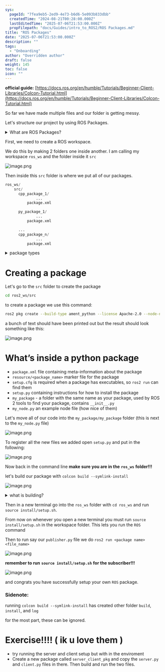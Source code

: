 ```yaml
---
sys:
  pageId: "7fea9eb5-2ed9-4e73-b6d6-5e093b833dbb"
  createdTime: "2024-08-21T00:28:00.000Z"
  lastEditedTime: "2025-07-06T21:53:00.000Z"
  propFilepath: "docs/Guides/intro_to_ROS2/ROS Packages.md"
title: "ROS Packages"
date: "2025-07-06T21:53:00.000Z"
description: ""
tags:
  - "Onboarding"
author: "Overridden author"
draft: false
weight: 145
toc: false
icon: ""
---
```


**official guide:** [https://docs.ros.org/en/humble/Tutorials/Beginner-Client-Libraries/Colcon-Tutorial.html](https://docs.ros.org/en/humble/Tutorials/Beginner-Client-Libraries/Colcon-Tutorial.html)

So far we have made multiple files and our folder is getting messy.

Let's structure our project by using ROS Packages.

<details>
      <summary>What are ROS Packages?</summary>
      ROS Packages are, as the name implies, packages of code that are highly sharable between ROS developers.
  </details>

First, we need to create a ROS workspace.

We do this by making 2 folders one inside another. I am calling my workspace `ros_ws` and the folder inside it `src`

![image.png](https://prod-files-secure.s3.us-west-2.amazonaws.com/d518164a-d88e-44d1-a4ee-3adb3bd8bce0/70706947-fd18-4537-a67b-e12946812d31/image.png?X-Amz-Algorithm=AWS4-HMAC-SHA256&X-Amz-Content-Sha256=UNSIGNED-PAYLOAD&X-Amz-Credential=ASIAZI2LB466RA2FGQNQ%2F20250725%2Fus-west-2%2Fs3%2Faws4_request&X-Amz-Date=20250725T035414Z&X-Amz-Expires=3600&X-Amz-Security-Token=IQoJb3JpZ2luX2VjEBQaCXVzLXdlc3QtMiJGMEQCIHTo4zjEhgCIUXXHg4fctfD02Avq1d%2F9wwLrkyj50xNPAiAOfrtf4jFMr35pN5mfTrGl%2FBo9c2DS7Tohx9RXoBBX1Sr%2FAwg9EAAaDDYzNzQyMzE4MzgwNSIMq3HA6SIHhmtjP38QKtwDLymKHvvoye9Ij%2BxRhlsgj7u4cK5H9WkbFRRomkpNOhkLkhTb37PgOnwK%2BPu4gxVI5%2BCSAs%2B%2BGGqF%2FG9RoEoFozDKW0tvXwsH8YDZhzcz%2FdNrSuQyyyyerehSb1fSJWuFzPUZrBz256hOq31Vp4Ltk68JD6rZHtsDyZ48mnCklOx%2BAJM3I%2F6lDSLhIWHrvMlEMV96%2Bsl2XrOtdHYv2JAj7H9kls3yOSTlNfcyFW3XEbSzEfFjVZ7ZjbvAEv%2Fo5PpLCqZz%2BBbVODNeD287MKvV82Cp8mOsC4MHHgCsei9stQNbKA%2BAAC8SC1AxI5EpLYQYUN%2BbMwCN8yOK7vdMDs0QMjrj1S91UN1yhtFhBU0DfYtacQyvkMVSMeWBuCx2LHx1OoAbDAf2IeiSi1jaFkIUp4XqH%2BqRPqDVxSd3mRQgcdoxt8pEpFmVnxxZA48X4R8l4cb%2FD27ZSYX3krUPOi1iIfDQPyd6MkIG4ANGAq6RN6DXfTfybpkzTIv0yRwYoT%2B0%2B7mPxI3iyOvalF%2BHb1pkx7B1tZm8By1kN0j4%2FLZPuMhme1I%2FZdN5dSNYBdQ3u43DmGZDkc40LO9AltN6nZNhoaPMiD5vcEKOnVhM6tICfRR5hScKGKd6UTkXXhgwxveLxAY6pgFjzAvwDOb8WG%2FBt3hF8aJ8Va2%2FGVBXuedYc1Xrw1mWRtA2NU3ItK97r4l94YUDi5aihGM4NV0vNfY7sCSKBuCqZAYNYL39ZWSXPO7ssafz%2FuNu2wuqK4KMoPNBm88TLA6UYx4JAwlD%2B6%2BzNh9fl0OeyW4ItfZ1J4mAz7OM3wvZP5W%2FPQ9ZJ4wUkv3PlAOgcdLuoZpOQAqxz4eUJp4IEaGk%2BSGH4FRc&X-Amz-Signature=44c0726ec891c1f75c3352c2c7459e9fd9dda462b4f1da71523e9e066a089744&X-Amz-SignedHeaders=host&x-amz-checksum-mode=ENABLED&x-id=GetObject)

Then inside this `src` folder is where we put all of our packages.

```python
ros_ws/
    src/
      cpp_package_1/
		      ...
          package.xml

      py_package_1/
		      ...
          package.xml

      ...
      cpp_package_n/
		      ...
          package.xml

```

<details>

<summary>package types</summary>

packages can be either `C++` or python.

the intern file structure is different for each but for this guide we will stick to creating python packages

</details>

# Creating a package

Let's go to the `src` folder to create the package

```bash
cd ros2_ws/src
```

to create a package we use this command:

```bash
ros2 pkg create --build-type ament_python --license Apache-2.0 --node-name my_node my_package
```

a bunch of text should have been printed out but the result should look something like this:

![image.png](https://prod-files-secure.s3.us-west-2.amazonaws.com/d518164a-d88e-44d1-a4ee-3adb3bd8bce0/e6cf1e3f-8512-4a3e-b131-079f800bf3e8/image.png?X-Amz-Algorithm=AWS4-HMAC-SHA256&X-Amz-Content-Sha256=UNSIGNED-PAYLOAD&X-Amz-Credential=ASIAZI2LB466RA2FGQNQ%2F20250725%2Fus-west-2%2Fs3%2Faws4_request&X-Amz-Date=20250725T035414Z&X-Amz-Expires=3600&X-Amz-Security-Token=IQoJb3JpZ2luX2VjEBQaCXVzLXdlc3QtMiJGMEQCIHTo4zjEhgCIUXXHg4fctfD02Avq1d%2F9wwLrkyj50xNPAiAOfrtf4jFMr35pN5mfTrGl%2FBo9c2DS7Tohx9RXoBBX1Sr%2FAwg9EAAaDDYzNzQyMzE4MzgwNSIMq3HA6SIHhmtjP38QKtwDLymKHvvoye9Ij%2BxRhlsgj7u4cK5H9WkbFRRomkpNOhkLkhTb37PgOnwK%2BPu4gxVI5%2BCSAs%2B%2BGGqF%2FG9RoEoFozDKW0tvXwsH8YDZhzcz%2FdNrSuQyyyyerehSb1fSJWuFzPUZrBz256hOq31Vp4Ltk68JD6rZHtsDyZ48mnCklOx%2BAJM3I%2F6lDSLhIWHrvMlEMV96%2Bsl2XrOtdHYv2JAj7H9kls3yOSTlNfcyFW3XEbSzEfFjVZ7ZjbvAEv%2Fo5PpLCqZz%2BBbVODNeD287MKvV82Cp8mOsC4MHHgCsei9stQNbKA%2BAAC8SC1AxI5EpLYQYUN%2BbMwCN8yOK7vdMDs0QMjrj1S91UN1yhtFhBU0DfYtacQyvkMVSMeWBuCx2LHx1OoAbDAf2IeiSi1jaFkIUp4XqH%2BqRPqDVxSd3mRQgcdoxt8pEpFmVnxxZA48X4R8l4cb%2FD27ZSYX3krUPOi1iIfDQPyd6MkIG4ANGAq6RN6DXfTfybpkzTIv0yRwYoT%2B0%2B7mPxI3iyOvalF%2BHb1pkx7B1tZm8By1kN0j4%2FLZPuMhme1I%2FZdN5dSNYBdQ3u43DmGZDkc40LO9AltN6nZNhoaPMiD5vcEKOnVhM6tICfRR5hScKGKd6UTkXXhgwxveLxAY6pgFjzAvwDOb8WG%2FBt3hF8aJ8Va2%2FGVBXuedYc1Xrw1mWRtA2NU3ItK97r4l94YUDi5aihGM4NV0vNfY7sCSKBuCqZAYNYL39ZWSXPO7ssafz%2FuNu2wuqK4KMoPNBm88TLA6UYx4JAwlD%2B6%2BzNh9fl0OeyW4ItfZ1J4mAz7OM3wvZP5W%2FPQ9ZJ4wUkv3PlAOgcdLuoZpOQAqxz4eUJp4IEaGk%2BSGH4FRc&X-Amz-Signature=1c857a2e258ffee332084c7c5360b9a6943adc3ca1f30f7d8cb1dc880d47a143&X-Amz-SignedHeaders=host&x-amz-checksum-mode=ENABLED&x-id=GetObject)

# What’s inside a python package

- `package.xml` file containing meta-information about the package
- `resource/<package_name>` marker file for the package
- `setup.cfg` is required when a package has executables, so `ros2 run` can find them
- `setup.py` containing instructions for how to install the package
- `my_package` - a folder with the same name as your package, used by ROS 2 tools to find your package, contains `__init__.py`
- `my_node.py` an example node file (how nice of them)

Let's move all of our code into the `my_package/my_package` folder (this is next to the `my_node.py` file)

![image.png](https://prod-files-secure.s3.us-west-2.amazonaws.com/d518164a-d88e-44d1-a4ee-3adb3bd8bce0/9ce58f11-0da9-4d3e-b86d-506a9685d378/image.png?X-Amz-Algorithm=AWS4-HMAC-SHA256&X-Amz-Content-Sha256=UNSIGNED-PAYLOAD&X-Amz-Credential=ASIAZI2LB466RA2FGQNQ%2F20250725%2Fus-west-2%2Fs3%2Faws4_request&X-Amz-Date=20250725T035414Z&X-Amz-Expires=3600&X-Amz-Security-Token=IQoJb3JpZ2luX2VjEBQaCXVzLXdlc3QtMiJGMEQCIHTo4zjEhgCIUXXHg4fctfD02Avq1d%2F9wwLrkyj50xNPAiAOfrtf4jFMr35pN5mfTrGl%2FBo9c2DS7Tohx9RXoBBX1Sr%2FAwg9EAAaDDYzNzQyMzE4MzgwNSIMq3HA6SIHhmtjP38QKtwDLymKHvvoye9Ij%2BxRhlsgj7u4cK5H9WkbFRRomkpNOhkLkhTb37PgOnwK%2BPu4gxVI5%2BCSAs%2B%2BGGqF%2FG9RoEoFozDKW0tvXwsH8YDZhzcz%2FdNrSuQyyyyerehSb1fSJWuFzPUZrBz256hOq31Vp4Ltk68JD6rZHtsDyZ48mnCklOx%2BAJM3I%2F6lDSLhIWHrvMlEMV96%2Bsl2XrOtdHYv2JAj7H9kls3yOSTlNfcyFW3XEbSzEfFjVZ7ZjbvAEv%2Fo5PpLCqZz%2BBbVODNeD287MKvV82Cp8mOsC4MHHgCsei9stQNbKA%2BAAC8SC1AxI5EpLYQYUN%2BbMwCN8yOK7vdMDs0QMjrj1S91UN1yhtFhBU0DfYtacQyvkMVSMeWBuCx2LHx1OoAbDAf2IeiSi1jaFkIUp4XqH%2BqRPqDVxSd3mRQgcdoxt8pEpFmVnxxZA48X4R8l4cb%2FD27ZSYX3krUPOi1iIfDQPyd6MkIG4ANGAq6RN6DXfTfybpkzTIv0yRwYoT%2B0%2B7mPxI3iyOvalF%2BHb1pkx7B1tZm8By1kN0j4%2FLZPuMhme1I%2FZdN5dSNYBdQ3u43DmGZDkc40LO9AltN6nZNhoaPMiD5vcEKOnVhM6tICfRR5hScKGKd6UTkXXhgwxveLxAY6pgFjzAvwDOb8WG%2FBt3hF8aJ8Va2%2FGVBXuedYc1Xrw1mWRtA2NU3ItK97r4l94YUDi5aihGM4NV0vNfY7sCSKBuCqZAYNYL39ZWSXPO7ssafz%2FuNu2wuqK4KMoPNBm88TLA6UYx4JAwlD%2B6%2BzNh9fl0OeyW4ItfZ1J4mAz7OM3wvZP5W%2FPQ9ZJ4wUkv3PlAOgcdLuoZpOQAqxz4eUJp4IEaGk%2BSGH4FRc&X-Amz-Signature=68c9de26a7ff9402abcfc7b88b93cf3fa5aebd720eb14c8d619b4e7f560db8b6&X-Amz-SignedHeaders=host&x-amz-checksum-mode=ENABLED&x-id=GetObject)

To register all the new files we added open `setup.py` and put in the following:

![image.png](https://prod-files-secure.s3.us-west-2.amazonaws.com/d518164a-d88e-44d1-a4ee-3adb3bd8bce0/1cd7c262-4cae-4496-9d75-c178537d24a2/image.png?X-Amz-Algorithm=AWS4-HMAC-SHA256&X-Amz-Content-Sha256=UNSIGNED-PAYLOAD&X-Amz-Credential=ASIAZI2LB466RA2FGQNQ%2F20250725%2Fus-west-2%2Fs3%2Faws4_request&X-Amz-Date=20250725T035414Z&X-Amz-Expires=3600&X-Amz-Security-Token=IQoJb3JpZ2luX2VjEBQaCXVzLXdlc3QtMiJGMEQCIHTo4zjEhgCIUXXHg4fctfD02Avq1d%2F9wwLrkyj50xNPAiAOfrtf4jFMr35pN5mfTrGl%2FBo9c2DS7Tohx9RXoBBX1Sr%2FAwg9EAAaDDYzNzQyMzE4MzgwNSIMq3HA6SIHhmtjP38QKtwDLymKHvvoye9Ij%2BxRhlsgj7u4cK5H9WkbFRRomkpNOhkLkhTb37PgOnwK%2BPu4gxVI5%2BCSAs%2B%2BGGqF%2FG9RoEoFozDKW0tvXwsH8YDZhzcz%2FdNrSuQyyyyerehSb1fSJWuFzPUZrBz256hOq31Vp4Ltk68JD6rZHtsDyZ48mnCklOx%2BAJM3I%2F6lDSLhIWHrvMlEMV96%2Bsl2XrOtdHYv2JAj7H9kls3yOSTlNfcyFW3XEbSzEfFjVZ7ZjbvAEv%2Fo5PpLCqZz%2BBbVODNeD287MKvV82Cp8mOsC4MHHgCsei9stQNbKA%2BAAC8SC1AxI5EpLYQYUN%2BbMwCN8yOK7vdMDs0QMjrj1S91UN1yhtFhBU0DfYtacQyvkMVSMeWBuCx2LHx1OoAbDAf2IeiSi1jaFkIUp4XqH%2BqRPqDVxSd3mRQgcdoxt8pEpFmVnxxZA48X4R8l4cb%2FD27ZSYX3krUPOi1iIfDQPyd6MkIG4ANGAq6RN6DXfTfybpkzTIv0yRwYoT%2B0%2B7mPxI3iyOvalF%2BHb1pkx7B1tZm8By1kN0j4%2FLZPuMhme1I%2FZdN5dSNYBdQ3u43DmGZDkc40LO9AltN6nZNhoaPMiD5vcEKOnVhM6tICfRR5hScKGKd6UTkXXhgwxveLxAY6pgFjzAvwDOb8WG%2FBt3hF8aJ8Va2%2FGVBXuedYc1Xrw1mWRtA2NU3ItK97r4l94YUDi5aihGM4NV0vNfY7sCSKBuCqZAYNYL39ZWSXPO7ssafz%2FuNu2wuqK4KMoPNBm88TLA6UYx4JAwlD%2B6%2BzNh9fl0OeyW4ItfZ1J4mAz7OM3wvZP5W%2FPQ9ZJ4wUkv3PlAOgcdLuoZpOQAqxz4eUJp4IEaGk%2BSGH4FRc&X-Amz-Signature=d5efd211a8fac8a5546df7559adf146908f14b3bc0e33a3455a90debbaf47ec0&X-Amz-SignedHeaders=host&x-amz-checksum-mode=ENABLED&x-id=GetObject)

Now back in the command line **make sure you are in the** **`ros_ws`** **folder!!!**

let's build our package with `colcon build --symlink-install`

![image.png](https://prod-files-secure.s3.us-west-2.amazonaws.com/d518164a-d88e-44d1-a4ee-3adb3bd8bce0/2f2a0d27-b173-48fd-b189-5f5c0ce65619/image.png?X-Amz-Algorithm=AWS4-HMAC-SHA256&X-Amz-Content-Sha256=UNSIGNED-PAYLOAD&X-Amz-Credential=ASIAZI2LB466RA2FGQNQ%2F20250725%2Fus-west-2%2Fs3%2Faws4_request&X-Amz-Date=20250725T035414Z&X-Amz-Expires=3600&X-Amz-Security-Token=IQoJb3JpZ2luX2VjEBQaCXVzLXdlc3QtMiJGMEQCIHTo4zjEhgCIUXXHg4fctfD02Avq1d%2F9wwLrkyj50xNPAiAOfrtf4jFMr35pN5mfTrGl%2FBo9c2DS7Tohx9RXoBBX1Sr%2FAwg9EAAaDDYzNzQyMzE4MzgwNSIMq3HA6SIHhmtjP38QKtwDLymKHvvoye9Ij%2BxRhlsgj7u4cK5H9WkbFRRomkpNOhkLkhTb37PgOnwK%2BPu4gxVI5%2BCSAs%2B%2BGGqF%2FG9RoEoFozDKW0tvXwsH8YDZhzcz%2FdNrSuQyyyyerehSb1fSJWuFzPUZrBz256hOq31Vp4Ltk68JD6rZHtsDyZ48mnCklOx%2BAJM3I%2F6lDSLhIWHrvMlEMV96%2Bsl2XrOtdHYv2JAj7H9kls3yOSTlNfcyFW3XEbSzEfFjVZ7ZjbvAEv%2Fo5PpLCqZz%2BBbVODNeD287MKvV82Cp8mOsC4MHHgCsei9stQNbKA%2BAAC8SC1AxI5EpLYQYUN%2BbMwCN8yOK7vdMDs0QMjrj1S91UN1yhtFhBU0DfYtacQyvkMVSMeWBuCx2LHx1OoAbDAf2IeiSi1jaFkIUp4XqH%2BqRPqDVxSd3mRQgcdoxt8pEpFmVnxxZA48X4R8l4cb%2FD27ZSYX3krUPOi1iIfDQPyd6MkIG4ANGAq6RN6DXfTfybpkzTIv0yRwYoT%2B0%2B7mPxI3iyOvalF%2BHb1pkx7B1tZm8By1kN0j4%2FLZPuMhme1I%2FZdN5dSNYBdQ3u43DmGZDkc40LO9AltN6nZNhoaPMiD5vcEKOnVhM6tICfRR5hScKGKd6UTkXXhgwxveLxAY6pgFjzAvwDOb8WG%2FBt3hF8aJ8Va2%2FGVBXuedYc1Xrw1mWRtA2NU3ItK97r4l94YUDi5aihGM4NV0vNfY7sCSKBuCqZAYNYL39ZWSXPO7ssafz%2FuNu2wuqK4KMoPNBm88TLA6UYx4JAwlD%2B6%2BzNh9fl0OeyW4ItfZ1J4mAz7OM3wvZP5W%2FPQ9ZJ4wUkv3PlAOgcdLuoZpOQAqxz4eUJp4IEaGk%2BSGH4FRc&X-Amz-Signature=ec45d0fab83c1f49941e686032ad3278f9aa4ce0e9fa67c9ee2f34f6b3ecc7ee&X-Amz-SignedHeaders=host&x-amz-checksum-mode=ENABLED&x-id=GetObject)

<details>

<summary>what is building?</summary>

if you are a CS major at Rose-Hulman you will learn the answer to this in CSSE132

but TLDR; is it combines all the code files into one program that can be run easily 

</details>

Then in a new terminal go into the `ros_ws` folder with `cd ros_ws` and run `source install/setup.sh`. 

From now on whenever you open a new terminal you must run `source install/setup.sh` in the workspace folder. This lets you run the `ROS` command

Then to run say our `publisher.py` file we do `ros2 run <package name> <file_name>`

![image.png](https://prod-files-secure.s3.us-west-2.amazonaws.com/d518164a-d88e-44d1-a4ee-3adb3bd8bce0/4f4b1219-3a44-4632-aa0a-ce3471699f59/image.png?X-Amz-Algorithm=AWS4-HMAC-SHA256&X-Amz-Content-Sha256=UNSIGNED-PAYLOAD&X-Amz-Credential=ASIAZI2LB466RA2FGQNQ%2F20250725%2Fus-west-2%2Fs3%2Faws4_request&X-Amz-Date=20250725T035414Z&X-Amz-Expires=3600&X-Amz-Security-Token=IQoJb3JpZ2luX2VjEBQaCXVzLXdlc3QtMiJGMEQCIHTo4zjEhgCIUXXHg4fctfD02Avq1d%2F9wwLrkyj50xNPAiAOfrtf4jFMr35pN5mfTrGl%2FBo9c2DS7Tohx9RXoBBX1Sr%2FAwg9EAAaDDYzNzQyMzE4MzgwNSIMq3HA6SIHhmtjP38QKtwDLymKHvvoye9Ij%2BxRhlsgj7u4cK5H9WkbFRRomkpNOhkLkhTb37PgOnwK%2BPu4gxVI5%2BCSAs%2B%2BGGqF%2FG9RoEoFozDKW0tvXwsH8YDZhzcz%2FdNrSuQyyyyerehSb1fSJWuFzPUZrBz256hOq31Vp4Ltk68JD6rZHtsDyZ48mnCklOx%2BAJM3I%2F6lDSLhIWHrvMlEMV96%2Bsl2XrOtdHYv2JAj7H9kls3yOSTlNfcyFW3XEbSzEfFjVZ7ZjbvAEv%2Fo5PpLCqZz%2BBbVODNeD287MKvV82Cp8mOsC4MHHgCsei9stQNbKA%2BAAC8SC1AxI5EpLYQYUN%2BbMwCN8yOK7vdMDs0QMjrj1S91UN1yhtFhBU0DfYtacQyvkMVSMeWBuCx2LHx1OoAbDAf2IeiSi1jaFkIUp4XqH%2BqRPqDVxSd3mRQgcdoxt8pEpFmVnxxZA48X4R8l4cb%2FD27ZSYX3krUPOi1iIfDQPyd6MkIG4ANGAq6RN6DXfTfybpkzTIv0yRwYoT%2B0%2B7mPxI3iyOvalF%2BHb1pkx7B1tZm8By1kN0j4%2FLZPuMhme1I%2FZdN5dSNYBdQ3u43DmGZDkc40LO9AltN6nZNhoaPMiD5vcEKOnVhM6tICfRR5hScKGKd6UTkXXhgwxveLxAY6pgFjzAvwDOb8WG%2FBt3hF8aJ8Va2%2FGVBXuedYc1Xrw1mWRtA2NU3ItK97r4l94YUDi5aihGM4NV0vNfY7sCSKBuCqZAYNYL39ZWSXPO7ssafz%2FuNu2wuqK4KMoPNBm88TLA6UYx4JAwlD%2B6%2BzNh9fl0OeyW4ItfZ1J4mAz7OM3wvZP5W%2FPQ9ZJ4wUkv3PlAOgcdLuoZpOQAqxz4eUJp4IEaGk%2BSGH4FRc&X-Amz-Signature=74f363eabaa3c8a66769718a043ed29ee343d6abf96c17cc5b079ef07b0df0c2&X-Amz-SignedHeaders=host&x-amz-checksum-mode=ENABLED&x-id=GetObject)

**remember to run** **`source install/setup.sh`** **for the subscriber!!!**

![image.png](https://prod-files-secure.s3.us-west-2.amazonaws.com/d518164a-d88e-44d1-a4ee-3adb3bd8bce0/02121119-dad4-49ec-8356-c956108b4243/image.png?X-Amz-Algorithm=AWS4-HMAC-SHA256&X-Amz-Content-Sha256=UNSIGNED-PAYLOAD&X-Amz-Credential=ASIAZI2LB466RA2FGQNQ%2F20250725%2Fus-west-2%2Fs3%2Faws4_request&X-Amz-Date=20250725T035414Z&X-Amz-Expires=3600&X-Amz-Security-Token=IQoJb3JpZ2luX2VjEBQaCXVzLXdlc3QtMiJGMEQCIHTo4zjEhgCIUXXHg4fctfD02Avq1d%2F9wwLrkyj50xNPAiAOfrtf4jFMr35pN5mfTrGl%2FBo9c2DS7Tohx9RXoBBX1Sr%2FAwg9EAAaDDYzNzQyMzE4MzgwNSIMq3HA6SIHhmtjP38QKtwDLymKHvvoye9Ij%2BxRhlsgj7u4cK5H9WkbFRRomkpNOhkLkhTb37PgOnwK%2BPu4gxVI5%2BCSAs%2B%2BGGqF%2FG9RoEoFozDKW0tvXwsH8YDZhzcz%2FdNrSuQyyyyerehSb1fSJWuFzPUZrBz256hOq31Vp4Ltk68JD6rZHtsDyZ48mnCklOx%2BAJM3I%2F6lDSLhIWHrvMlEMV96%2Bsl2XrOtdHYv2JAj7H9kls3yOSTlNfcyFW3XEbSzEfFjVZ7ZjbvAEv%2Fo5PpLCqZz%2BBbVODNeD287MKvV82Cp8mOsC4MHHgCsei9stQNbKA%2BAAC8SC1AxI5EpLYQYUN%2BbMwCN8yOK7vdMDs0QMjrj1S91UN1yhtFhBU0DfYtacQyvkMVSMeWBuCx2LHx1OoAbDAf2IeiSi1jaFkIUp4XqH%2BqRPqDVxSd3mRQgcdoxt8pEpFmVnxxZA48X4R8l4cb%2FD27ZSYX3krUPOi1iIfDQPyd6MkIG4ANGAq6RN6DXfTfybpkzTIv0yRwYoT%2B0%2B7mPxI3iyOvalF%2BHb1pkx7B1tZm8By1kN0j4%2FLZPuMhme1I%2FZdN5dSNYBdQ3u43DmGZDkc40LO9AltN6nZNhoaPMiD5vcEKOnVhM6tICfRR5hScKGKd6UTkXXhgwxveLxAY6pgFjzAvwDOb8WG%2FBt3hF8aJ8Va2%2FGVBXuedYc1Xrw1mWRtA2NU3ItK97r4l94YUDi5aihGM4NV0vNfY7sCSKBuCqZAYNYL39ZWSXPO7ssafz%2FuNu2wuqK4KMoPNBm88TLA6UYx4JAwlD%2B6%2BzNh9fl0OeyW4ItfZ1J4mAz7OM3wvZP5W%2FPQ9ZJ4wUkv3PlAOgcdLuoZpOQAqxz4eUJp4IEaGk%2BSGH4FRc&X-Amz-Signature=cbb2859a5861ff3d03934e5a70603c13222596b8cc2e6761bb0f364b1dec0c6e&X-Amz-SignedHeaders=host&x-amz-checksum-mode=ENABLED&x-id=GetObject)

and congrats you have successfully setup your own `ROS` package.

### Sidenote:

running `colcon build --symlink-install` has created other folder `build`, `install`, and `log`

for the most part, these can be ignored.

# Exercise!!!! ( ik u love them )

- try running the server and client setup but with in the enviroment
- Create a new package called `server_client_pkg` and copy the `server.py` and `client.py` files in there. Then build and run the two files.
